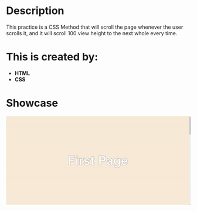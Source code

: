# Description
This practice is a CSS Method that will scroll the page whenever the user scrolls it, and it will scroll 100 view height to the next whole every time.

# This is created by:
* __HTML__
* __CSS__

# Showcase
![It's a Screenshot of the example output](https://github.com/varManWai/CSS-ScrollSnap_Practice/blob/master/assets/github%20showcase.gif)
